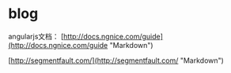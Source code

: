 # blog
angularjs文档：
[http://docs.ngnice.com/guide](http://docs.ngnice.com/guide "Markdown")


[http://segmentfault.com/](http://segmentfault.com/ "Markdown")
